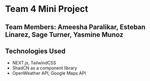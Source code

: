 # Team 4 Mini Project

## Team Members: Ameesha Paralikar, Esteban Linarez, Sage Turner, Yasmine Munoz

## Technologies Used

- NEXT.js, TailwindCSS
- ShadCN as a component library
- OpenWeather API, Google Maps API
